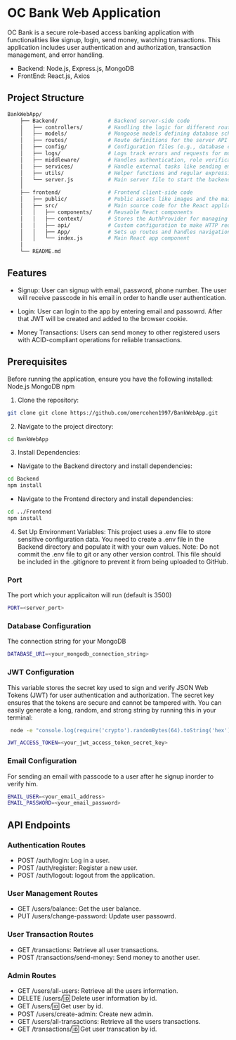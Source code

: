 # OC Bank Web Application

OC Bank is a secure role-based access banking application with functionalities like signup, login, send money, watching transactions.
This application includes user authentication and authorization, transaction management, and error handling.
* Backend: Node.js, Express.js, MongoDB
* FrontEnd: React.js, Axios


## Project Structure
```bash
BankWebApp/
    ├── Backend/                # Backend server-side code
    │   ├── controllers/        # Handling the logic for different routes
    │   ├── models/             # Mongoose models defining database schemas
    │   ├── routes/             # Route definitions for the server API endpoints
    │   ├── config/             # Configuration files (e.g., database connection, cors)
    │   ├── logs/               # Logs track errors and requests for monitoring
    │   ├── middleware/         # Handles authentication, role verification, and logging between requests
    │   ├── services/           # Handle external tasks like sending emails
    │   ├── utils/              # Helper functions and regular expressions
    │   └── server.js           # Main server file to start the backend application
    │
    ├── frontend/               # Frontend client-side code
    │   ├── public/             # Public assets like images and the main HTML file
    │   ├── src/                # Main source code for the React application
    │   │   ├── components/     # Reusable React components
    │   │   ├── context/        # Stores the AuthProvider for managing authentication context
    │   │   ├── api/            # Custom configuration to make HTTP requests to the server
    │   │   ├── App/            # Sets up routes and handles navigation
    │   │   └── index.js        # Main React app component
    │
    └── README.md
```
## Features
* Signup: User can signup with email, password, phone number. The user will receive passcode in his email
  in order to handle user authentication.

* Login: User can login to the app by entering email and passowrd. After that JWT will be created and added to the browser cookie.
  
* Money Transactions: Users can send money to other registered users with ACID-compliant operations for reliable transactions.
  
## Prerequisites
Before running the application, ensure you have the following installed:
Node.js 
MongoDB
npm

1. Clone the repository:
```bash
git clone git clone https://github.com/omercohen1997/BankWebApp.git
``` 
2. Navigate to the project directory:
```bash
cd BankWebApp
```

3. Install Dependencies:
* Navigate to the Backend directory and install dependencies:
```bash
cd Backend
npm install
   ```

* Navigate to the Frontend directory and install dependencies:
```bash
cd ../Frontend
npm install
 ```

4. Set Up Environment Variables:
    This project uses a .env file to store sensitive configuration data. You need to create a .env file in the Backend directory and populate it with your own values.
    Note: Do not commit the .env file to git or any other version control. This file should be included in the .gitignore to prevent it from being uploaded to GitHub.
    
### Port
The port which your applicaiton will run (default is 3500)

```bash
PORT=<server_port>
```

### Database Configuration
The connection string for your MongoDB 
```bash
DATABASE_URI=<your_mongodb_connection_string>
```
 ### JWT Configuration
This variable stores the secret key used to sign and verify JSON Web Tokens (JWT) for user authentication and authorization. The secret key ensures that
the tokens are secure and cannot be tampered with.
You can easily generate a long, random, and strong string by running this in your terminal:

```bash
 node -e "console.log(require('crypto').randomBytes(64).toString('hex'))"
 ```

```bash
JWT_ACCESS_TOKEN=<your_jwt_access_token_secret_key>
```
### Email Configuration
For sending an email with passcode to a user after he signup inorder to verify him.
```bash
EMAIL_USER=<your_email_address>
EMAIL_PASSWORD=<your_email_password>
 ```

## API Endpoints
### Authentication Routes
* POST /auth/login: Log in a user.
* POST /auth/register: Register a new user.
* POST /auth/logout: logout from the application.

### User Management Routes 
* GET /users/balance: Get the user balance.
* PUT /users/change-password: Update user passowrd.
         
### User Transaction Routes 
* GET /transactions: Retrieve all user transactions.
* POST /transactions/send-money: Send money to another user.

### Admin Routes
* GET /users/all-users: Retrieve all the users information.
* DELETE /users/:id: Delete user information by id.
* GET /users/:id: Get user by id.
* POST /users/create-admin: Create new admin.
* GET /users/all-transactions: Retrieve all the users transactions.
* GET /transactions/:id: Get user transcation by id.



